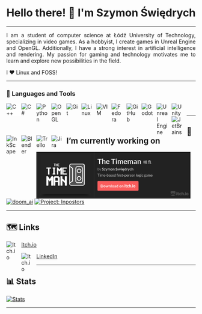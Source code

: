<h1 align="center"> Hello there! 👋 I'm Szymon Świędrych </h1>

---

<div style="text-align: justify">
I am a student of computer science at Łódź University of Technology, specializing
in video games. As a hobbyist, I create games in Unreal Engine and OpenGL.
Additionally, I have a strong interest in artificial intelligence and rendering.
My passion for gaming and technology motivates me to learn and explore new possibilities
in the field.


I :heart: Linux and FOSS!
</div>

---

### 🧰 Languages and Tools

<img align="left" alt="C++" width="30px" style="padding-right:10px; background-color: white;" src="https://cdn.jsdelivr.net/gh/devicons/devicon/icons/cplusplus/cplusplus-line.svg" />
<img align="left" alt="C#" width="30px" style="padding-right:10px;" src="https://cdn.jsdelivr.net/gh/devicons/devicon/icons/csharp/csharp-original.svg" />
<img align="left" alt="Python" width="30px" style="padding-right:10px;" src="https://cdn.jsdelivr.net/gh/devicons/devicon/icons/python/python-plain.svg" />
<img align="left" alt="OpenGL" width="30px" style="padding-right:10px;" src="https://cdn.jsdelivr.net/gh/devicons/devicon/icons/opengl/opengl-original.svg" />
<img align="left" alt="Git" width="30px" style="padding-right:10px;" src="https://cdn.jsdelivr.net/gh/devicons/devicon/icons/git/git-original.svg" />
<img align="left" alt="Linux" width="30px" style="padding-right:10px;" src="https://cdn.jsdelivr.net/gh/devicons/devicon/icons/linux/linux-original.svg" />
<img align="left" alt="VIM" width="30px" style="padding-right:10px;" src="https://cdn.jsdelivr.net/gh/devicons/devicon/icons/vim/vim-original.svg" />
<img align="left" alt="Fedora" width="30px" style="padding-right:10px;" src="https://cdn.jsdelivr.net/gh/devicons/devicon/icons/fedora/fedora-plain.svg" />
<img align="left" alt="GitHub" width="30px" style="padding-right:10px;" src="https://github.githubassets.com/images/modules/logos_page/GitHub-Mark.png" />
<img align="left" alt="Godot" width="30px" style="padding-right:10px;" src="https://cdn.jsdelivr.net/gh/devicons/devicon/icons/godot/godot-original.svg" />
<img align="left" alt="Unreal Engine" width="30px" style="padding-right:10px;" src="https://cdn2.unrealengine.com/ue-logo-stacked-unreal-engine-w-677x545-fac11de0943f.png" />
<img align="left" alt="Unity" width="30px" style="padding-right:10px;" src="https://cdn.jsdelivr.net/gh/devicons/devicon/icons/unity/unity-original.svg" />
<img align="left" alt="JetBrains" width="30px" style="padding-right:10px;" src="https://cdn.jsdelivr.net/gh/devicons/devicon/icons/jetbrains/jetbrains-original.svg" />
<img align="left" alt="InkScape" width="30px" style="padding-right:10px;" src="https://cdn.jsdelivr.net/gh/devicons/devicon/icons/inkscape/inkscape-plain.svg" />
<img align="left" alt="Blender" width="30px" style="padding-right:10px;" src="https://cdn.jsdelivr.net/gh/devicons/devicon/icons/blender/blender-original.svg" />
<img align="left" alt="Trello" width="30px" style="padding-right:10px;" src="https://cdn.jsdelivr.net/gh/devicons/devicon/icons/trello/trello-plain.svg" />
<img align="left" alt="Jira" width="30px" style="padding-right:10px;" src="https://cdn.jsdelivr.net/gh/devicons/devicon/icons/jira/jira-original.svg" />

<br>

---

## 🔭 I’m currently working on
[<img align="left" alt="Available on itch.io" src="res/Timeman.png" title="Available on itch.io" width="410"/>](https://erulathra.itch.io/the-timeman)
[<img aligh="left" alt="doom_ai" src="https://github-readme-stats-z98e-xymvbogni-erulathra.vercel.app/api/pin/?username=Erulathra&repo=doom_ai&theme=onedark" width="410"/>](https://github.com/Erulathra/doom_ai)
[<img aligh="left" alt="Project: Inpostors" src="https://github-readme-stats-z98e-xymvbogni-erulathra.vercel.app/api/pin/?username=Memory-Leak-Games&repo=Project-InPostors&theme=onedark" width="410"/>](https://github.com/Memory-Leak-Games/Project-InPostors)

---

## 🗺 Links
<img align="left" alt="Itch.io" width="30px" style="padding-right:10px;" src="https://static.itch.io/images/itchio-textless-white.svg" />

[Itch.io](https://erulathra.itch.io/)

<img align="left" alt="Itch.io" width="30px" style="padding-right:10px;" src="https://content.linkedin.com/content/dam/me/business/en-us/amp/brand-site/v2/bg/LI-Bug.svg.original.svg" />

[LinkedIn](https://www.linkedin.com/in/szymon-%C5%9Bwi%C4%99drych-01733a243/)

---

## 📊 Stats
[<img aligh="left" alt="Stats" src="https://github-readme-stats-z98e-xymvbogni-erulathra.vercel.app/api?username=erulathra&show_icons=true&theme=onedark" width="820"/>](https://github.com/Erulathra)

---
